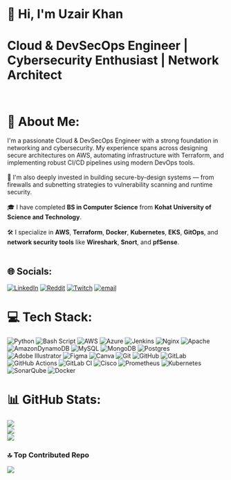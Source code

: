 # 👋 Hi, I'm Uzair Khan<br>
# **Cloud & DevSecOps Engineer** | **Cybersecurity Enthusiast** | **Network Architect**<br><br>

# 💫 About Me:
I'm a passionate Cloud & DevSecOps Engineer with a strong foundation in networking and cybersecurity. My experience spans across designing secure architectures on AWS, automating infrastructure with Terraform, and implementing robust CI/CD pipelines using modern DevOps tools.<br><br>🔐 I'm also deeply invested in building secure-by-design systems — from firewalls and subnetting strategies to vulnerability scanning and runtime security.<br><br>🎓 I have completed **BS in Computer Science** from **Kohat University of Science and Technology**.<br><br>🛠 I specialize in **AWS**, **Terraform**, **Docker**, **Kubernetes**, **EKS**, **GitOps**, and **network security tools** like **Wireshark**, **Snort**, and **pfSense**.<br><br>


## 🌐 Socials:
[![LinkedIn](https://img.shields.io/badge/LinkedIn-%230077B5.svg?logo=linkedin&logoColor=white)](https://linkedin.com/in/iam-uzairkhan) [![Reddit](https://img.shields.io/badge/Reddit-%23FF4500.svg?logo=Reddit&logoColor=white)](https://reddit.com/user/FantumUxheri) [![Twitch](https://img.shields.io/badge/Twitch-%239146FF.svg?logo=Twitch&logoColor=white)](https://twitch.tv/thefantumgamer) [![email](https://img.shields.io/badge/Email-D14836?logo=gmail&logoColor=white)](mailto:uzairikhan2k2@gmail.com) 

# 💻 Tech Stack:
![Python](https://img.shields.io/badge/python-3670A0?style=for-the-badge&logo=python&logoColor=ffdd54) ![Bash Script](https://img.shields.io/badge/bash_script-%23121011.svg?style=for-the-badge&logo=gnu-bash&logoColor=white) ![AWS](https://img.shields.io/badge/AWS-%23FF9900.svg?style=for-the-badge&logo=amazon-aws&logoColor=white) ![Azure](https://img.shields.io/badge/azure-%230072C6.svg?style=for-the-badge&logo=microsoftazure&logoColor=white) ![Jenkins](https://img.shields.io/badge/jenkins-%232C5263.svg?style=for-the-badge&logo=jenkins&logoColor=white) ![Nginx](https://img.shields.io/badge/nginx-%23009639.svg?style=for-the-badge&logo=nginx&logoColor=white) ![Apache](https://img.shields.io/badge/apache-%23D42029.svg?style=for-the-badge&logo=apache&logoColor=white) ![AmazonDynamoDB](https://img.shields.io/badge/Amazon%20DynamoDB-4053D6?style=for-the-badge&logo=Amazon%20DynamoDB&logoColor=white) ![MySQL](https://img.shields.io/badge/mysql-4479A1.svg?style=for-the-badge&logo=mysql&logoColor=white) ![MongoDB](https://img.shields.io/badge/MongoDB-%234ea94b.svg?style=for-the-badge&logo=mongodb&logoColor=white) ![Postgres](https://img.shields.io/badge/postgres-%23316192.svg?style=for-the-badge&logo=postgresql&logoColor=white) ![Adobe Illustrator](https://img.shields.io/badge/adobe%20illustrator-%23FF9A00.svg?style=for-the-badge&logo=adobe%20illustrator&logoColor=white) ![Figma](https://img.shields.io/badge/figma-%23F24E1E.svg?style=for-the-badge&logo=figma&logoColor=white) ![Canva](https://img.shields.io/badge/Canva-%2300C4CC.svg?style=for-the-badge&logo=Canva&logoColor=white) ![Git](https://img.shields.io/badge/git-%23F05033.svg?style=for-the-badge&logo=git&logoColor=white) ![GitHub](https://img.shields.io/badge/github-%23121011.svg?style=for-the-badge&logo=github&logoColor=white) ![GitLab](https://img.shields.io/badge/gitlab-%23181717.svg?style=for-the-badge&logo=gitlab&logoColor=white) ![GitHub Actions](https://img.shields.io/badge/github%20actions-%232671E5.svg?style=for-the-badge&logo=githubactions&logoColor=white) ![GitLab CI](https://img.shields.io/badge/gitlab%20CI-%23181717.svg?style=for-the-badge&logo=gitlab&logoColor=white) ![Cisco](https://img.shields.io/badge/cisco-%23049fd9.svg?style=for-the-badge&logo=cisco&logoColor=black) ![Prometheus](https://img.shields.io/badge/Prometheus-E6522C?style=for-the-badge&logo=Prometheus&logoColor=white) ![Kubernetes](https://img.shields.io/badge/kubernetes-%23326ce5.svg?style=for-the-badge&logo=kubernetes&logoColor=white) ![SonarQube](https://img.shields.io/badge/SonarQube-black?style=for-the-badge&logo=sonarqube&logoColor=4E9BCD) ![Docker](https://img.shields.io/badge/docker-%230db7ed.svg?style=for-the-badge&logo=docker&logoColor=white)
# 📊 GitHub Stats:
![](https://github-readme-stats.vercel.app/api?username=UXHERI&theme=dark&hide_border=false&include_all_commits=false&count_private=false)<br/>
![](https://nirzak-streak-stats.vercel.app/?user=UXHERI&theme=dark&hide_border=false)<br/>
![](https://github-readme-stats.vercel.app/api/top-langs/?username=UXHERI&theme=dark&hide_border=false&include_all_commits=false&count_private=false&layout=compact)

### 🔝 Top Contributed Repo
![](https://github-contributor-stats.vercel.app/api?username=UXHERI&limit=5&theme=dark&combine_all_yearly_contributions=true)

<!-- Proudly created with GPRM ( https://gprm.itsvg.in ) -->
